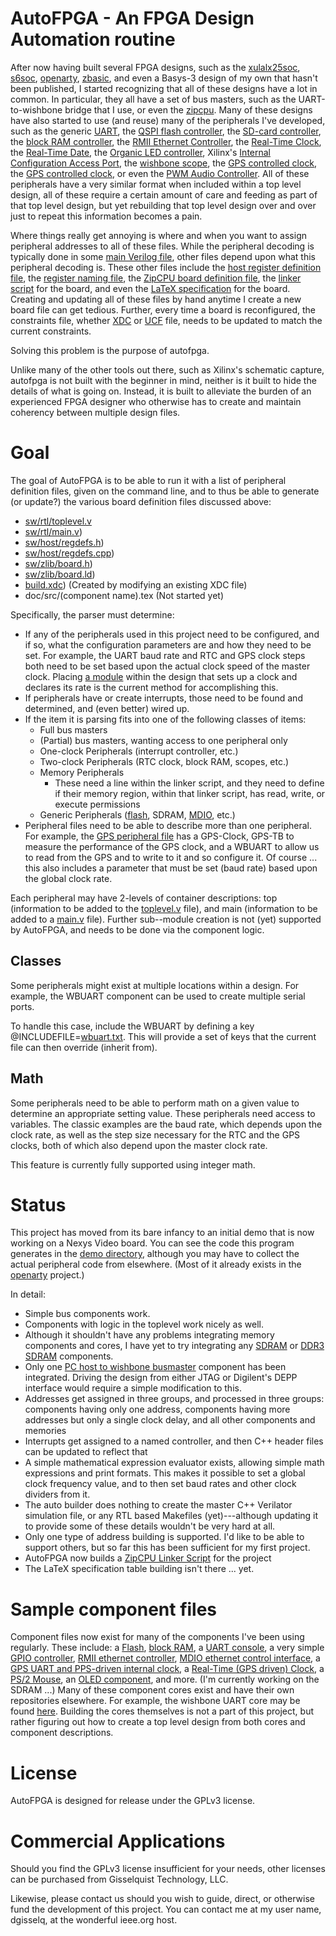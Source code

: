 # AutoFPGA - An FPGA Design Automation routine

After now having built several FPGA designs, such as the
[xulalx25soc](https://github.com/ZipCPU/xulalx25soc),
[s6soc](https://github.com/ZipCPU/s6soc),
[openarty](https://github.com/ZipCPU/openarty),
[zbasic](https://github.com/ZipCPU/zbasic),
and even a Basys-3 design of my own that hasn't been published, I started
recognizing that all of these designs have a lot in common.  In particular, they
all have a set of bus masters, such as the UART-to-wishbone bridge that I use,
or even the [zipcpu](https://github.com/ZipCPU/zipcpu).  Many of these designs
have also started to use (and reuse) many of the peripherals I've developed,
such as
the generic [UART](https://github.com/ZipCPU/wbuart),
the [QSPI flash controller](https://github.com/ZipCPU/qspiflash),
the [SD-card controller](https://github.com/ZipCPU/sdspi),
the [block RAM controller](https://github.com/ZipCPU/openarty/blob/master/rtl/memdev.v),
the [RMII Ethernet Controller](https://github.com/ZipCPU/openarty/blob/master/rtl/enetpackets.v),
the [Real-Time Clock](https://github.com/ZipCPU/rtcclock),
the [Real-Time Date](https://github.com/ZipCPU/rtcclock/blob/master/rtl/rtcdate.v),
the [Organic LED controller](https://github.com/ZipCPU/openarty/blob/master/rtl/wboled.v),
Xilinx's [Internal Configuration Access Port](https://github.com/ZipCPU/wbicapetwo),
the [wishbone scope](https://github.com/ZipCPU/wbscope),
the [GPS controlled clock](https://github.com/ZipCPU/openarty/blob/master/rtl/gpsclock.v),
the [GPS controlled clock](https://github.com/ZipCPU/openarty/blob/master/rtl/gpsclock.v),
or even the [PWM Audio Controller](https://github.com/ZipCPU/wbpwmaudio).
All of these peripherals have a very similar format when included within a
top level design, all of these require a certain amount of care and feeding
as part of that top level design, but yet rebuilding that top level design over
and over just to repeat this information becomes a pain.

Where things really get annoying is where and when you want to assign peripheral
addresses to all of these files.  While the peripheral decoding is typically
done in some [main Verilog file](https://github.com/ZipCPU/openarty/blob/master/rtl/busmaster.v),
other files depend upon what this peripheral decoding is.  These other files
include the [host register definition file](https://github.com/ZipCPU/openarty/blob/master/sw/host/regdefs.h),
the [register naming file](https://github.com/ZipCPU/openarty/blob/master/sw/host/regdefs.cpp),
the [ZipCPU board definition file](https://github.com/ZipCPU/openarty/blob/master/sw/zlib/artyboard.h),
the [linker script](https://github.com/ZipCPU/openarty/blob/master/sw/board/arty.ld) for the board,
and even the [LaTeX specification](https://github.com/ZipCPU/openarty/blob/master/doc/src/spec.tex) for the board.
Creating and updating all of these files by hand anytime I create a new board
file can get tedious.  Further, every time a board is reconfigured, the
constraints file, whether
[XDC](https://github.com/ZipCPU/openarty/blob/master/arty.xdc) or
[UCF](https://github.com/ZipCPU/xulalx25soc/blob/master/xula.ucf) file, needs
to be updated to match the current constraints.

Solving this problem is the purpose of autofpga.

Unlike many of the other tools out there, such as Xilinx's schematic capture,
autofpga is not built with the beginner in mind, neither is it built to hide
the details of what is going on.  Instead, it is built to alleviate the burden
of an experienced FPGA designer who otherwise has to create and maintain
coherency between multiple design files.

# Goal

The goal of AutoFPGA is to be able to run it with a list of peripheral
definition files, given on the command line, and to thus be able to generate
(or update?) the various board definition files discussed above:

- [sw/rtl/toplevel.v](demo-out/toplevel.v)
- [sw/rtl/main.v](demo-out/main.v))
- [sw/host/regdefs.h](demo-out/regdefs.h))
- [sw/host/regdefs.cpp](demo-out/regdefs.cpp))
- [sw/zlib/board.h](demo-out/board.h))
- [sw/zlib/board.ld](demo-out/board.ld))
- [build.xdc](demo-out/build.xdc)) (Created by modifying an existing XDC file)
- doc/src/(component name).tex (Not started yet)

Specifically, the parser must determine:
- If any of the peripherals used in this project need to be configured, and if so, what the configuration parameters are and how they need to be set.  For example, the UART baud rate and RTC and GPS clock steps both need to be set based upon the actual clock speed of the master clock.  Placing [a module](auto-data/clock.txt) within the design that sets up a clock and declares its rate is the current method for accomplishing this.
- If peripherals have or create interrupts, those need to be found and determined, and (even better) wired up.
- If the item it is parsing fits into one of the following classes of items:
	* Full bus masters
	* (Partial) bus masters, wanting access to one peripheral only
	* One-clock Peripherals (interrupt controller, etc.)
	* Two-clock Peripherals (RTC clock, block RAM, scopes, etc.)
	* Memory Peripherals
		* These need a line within the linker script, and they need to define if their memory region, within that linker script, has read, write, or execute permissions
	* Generic Peripherals ([flash](auto-data/flash.txt), SDRAM, [MDIO](auto-data/mdio.txt), etc.)
- Peripheral files need to be able to describe more than one peripheral.  For example, the [GPS peripheral file](auto-data/gps.txt) has a GPS-Clock, GPS-TB to measure the performance of the GPS clock, and a WBUART to allow us to read from the GPS and to write to it and so configure it.  Of course ... this also includes a parameter that must be set (baud rate) based upon the global clock rate.

Each peripheral may have 2-levels of container descriptions: top (information
to be added to the [toplevel.v](demo-out/toplevel.v) file), and main
(information to be added to a [main.v](demo-out/main.v) file).  Further
sub--module creation is not (yet) supported by AutoFPGA, and needs to be
done via the component logic.

## Classes

Some peripherals might exist at multiple locations within a design.
For example, the WBUART component can be used to create multiple serial ports.

To handle this case, include the WBUART by defining a key
@INCLUDEFILE=[wbuart.txt](auto-data/wbuart.txt).  This will provide a set of
keys that the current file can then override (inherit from).

## Math
Some peripherals need to be able to perform math on a given value to determine
an appropriate setting value.  These peripherals need access to variables.
The classic examples are the baud rate, which depends upon the clock rate,
as well as the step size necessary for the RTC and the GPS clocks, both of which
also depend upon the master clock rate.

This feature is currently fully supported using integer math.

# Status

This project has moved from its bare infancy to an initial demo that is now
working on a Nexys Video board.  You can see the code this program generates
in the [demo directory](demo-out/), although you may have to collect the
actual peripheral code from elsewhere.  (Most of it already exists in the
[openarty](https://github.com/ZipCPU/openarty) project.)

In detail:
- Simple bus components work.
- Components with logic in the toplevel work nicely as well.
- Although it shouldn't have any problems integrating memory components and cores, I have yet to try integrating any [SDRAM](https://github.com/ZipCPU/xulalx25soc/blob/master/rtl/wbsdram.v) or [DDR3 SDRAM](http://opencores.org/project,wbddr3) components.
- Only one [PC host to wishbone busmaster](auto-data/wbubus.txt) component has been integrated.  Driving the design from either JTAG or Digilent's DEPP interface would require a simple modification to this.
- Addresses get assigned in three groups, and processed in three groups: components having only one address, components having more addresses but only a single clock delay, and all other components and memories
- Interrupts get assigned to a named controller, and then C++ header files can be updated to reflect that
- A simple mathematical expression evaluator exists, allowing simple math expressions and print formats.  This makes it possible to set a global clock frequency value, and to then set baud rates and other clock dividers from it.
- The auto builder does nothing to create the master C++ Verilator simulation file, or any RTL based Makefiles (yet)---although updating it to provide some of these details wouldn't be very hard at all.
- Only one type of address building is supported.  I'd like to be able to support others, but so far this has been sufficient for my first project.
- AutoFPGA now builds a [ZipCPU Linker Script](demo-out/board.ld) for the project
- The LaTeX specification table building isn't there ... yet.

# Sample component files

Component files now exist for many of the components I've been using regularly.
These include: 
a [Flash](auto-data/flash.txt),
[block RAM](auto-data/bkram.txt),
a [UART console](auto-data/wbuart.txt),
a very simple [GPIO controller](auto-data/gpio.txt),
[RMII ethernet controller](auto-data/enet.txt),
[MDIO ethernet control interface](auto-data/mdio.txt),
a [GPS UART and PPS-driven internal clock](auto-data/gps.txt), 
a [Real-Time (GPS driven) Clock](auto-data/rtcgps.txt),
a [PS/2 Mouse](auto-data/wbmouse.txt),
an [OLED component](auto-data/wboledbw.txt),
and more.  (I'm currently working on the SDRAM ...)
Many of these component cores exist and have their own repositories elsewhere.
For example, the wishbone UART core may be found
[here](https://github.com/ZipCPU/wbuart32).
Building the cores themselves is not a part of this project, but rather
figuring out how to create a top level design from both cores and component
descriptions.

# License

AutoFPGA is designed for release under the GPLv3 license.

# Commercial Applications

Should you find the GPLv3 license insufficient for your needs, other licenses
can be purchased from Gisselquist Technology, LLC.

Likewise, please contact us should you wish to guide, direct, or otherwise
fund the development of this project.  You can contact me at my user name,
dgisselq, at the wonderful ieee.org host.


